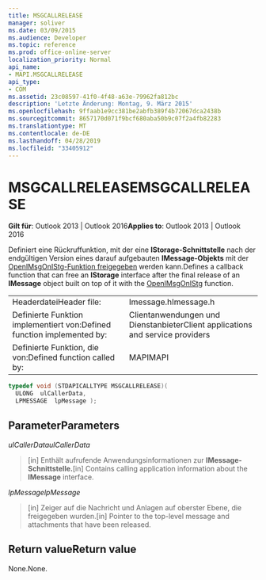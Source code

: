 ```yaml
---
title: MSGCALLRELEASE
manager: soliver
ms.date: 03/09/2015
ms.audience: Developer
ms.topic: reference
ms.prod: office-online-server
localization_priority: Normal
api_name:
- MAPI.MSGCALLRELEASE
api_type:
- COM
ms.assetid: 23c08597-41f0-4f48-a63e-79962fa812bc
description: 'Letzte Änderung: Montag, 9. März 2015'
ms.openlocfilehash: 9ffaab1e9cc381be2abfb389f4b72067dca2438b
ms.sourcegitcommit: 8657170d071f9bcf680aba50b9c07f2a4fb82283
ms.translationtype: MT
ms.contentlocale: de-DE
ms.lasthandoff: 04/28/2019
ms.locfileid: "33405912"
---
```

# <a name="msgcallrelease"></a><span data-ttu-id="3a82c-103">MSGCALLRELEASE</span><span class="sxs-lookup"><span data-stu-id="3a82c-103">MSGCALLRELEASE</span></span>

  
  
<span data-ttu-id="3a82c-104">**Gilt für**: Outlook 2013 | Outlook 2016</span><span class="sxs-lookup"><span data-stu-id="3a82c-104">**Applies to**: Outlook 2013 | Outlook 2016</span></span> 
  
<span data-ttu-id="3a82c-105">Definiert eine Rückruffunktion, mit der eine **IStorage-Schnittstelle** nach der endgültigen Version eines darauf aufgebauten **IMessage-Objekts** mit der [OpenIMsgOnIStg-Funktion freigegeben](openimsgonistg.md) werden kann.</span><span class="sxs-lookup"><span data-stu-id="3a82c-105">Defines a callback function that can free an **IStorage** interface after the final release of an **IMessage** object built on top of it with the [OpenIMsgOnIStg](openimsgonistg.md) function.</span></span> 
  
|||
|:-----|:-----|
|<span data-ttu-id="3a82c-106">Headerdatei</span><span class="sxs-lookup"><span data-stu-id="3a82c-106">Header file:</span></span>  <br/> |<span data-ttu-id="3a82c-107">Imessage.h</span><span class="sxs-lookup"><span data-stu-id="3a82c-107">Imessage.h</span></span>  <br/> |
|<span data-ttu-id="3a82c-108">Definierte Funktion implementiert von:</span><span class="sxs-lookup"><span data-stu-id="3a82c-108">Defined function implemented by:</span></span>  <br/> |<span data-ttu-id="3a82c-109">Clientanwendungen und Dienstanbieter</span><span class="sxs-lookup"><span data-stu-id="3a82c-109">Client applications and service providers</span></span>  <br/> |
|<span data-ttu-id="3a82c-110">Definierte Funktion, die von:</span><span class="sxs-lookup"><span data-stu-id="3a82c-110">Defined function called by:</span></span>  <br/> |<span data-ttu-id="3a82c-111">MAPI</span><span class="sxs-lookup"><span data-stu-id="3a82c-111">MAPI</span></span>  <br/> |
   
```cpp
typedef void (STDAPICALLTYPE MSGCALLRELEASE)(
  ULONG  ulCallerData,
  LPMESSAGE  lpMessage );
```

## <a name="parameters"></a><span data-ttu-id="3a82c-112">Parameter</span><span class="sxs-lookup"><span data-stu-id="3a82c-112">Parameters</span></span>

 <span data-ttu-id="3a82c-113">_ulCallerData_</span><span class="sxs-lookup"><span data-stu-id="3a82c-113">_ulCallerData_</span></span>
  
> <span data-ttu-id="3a82c-114">[in] Enthält aufrufende Anwendungsinformationen zur **IMessage-Schnittstelle.**</span><span class="sxs-lookup"><span data-stu-id="3a82c-114">[in] Contains calling application information about the **IMessage** interface.</span></span> 
    
 <span data-ttu-id="3a82c-115">_lpMessage_</span><span class="sxs-lookup"><span data-stu-id="3a82c-115">_lpMessage_</span></span>
  
> <span data-ttu-id="3a82c-116">[in] Zeiger auf die Nachricht und Anlagen auf oberster Ebene, die freigegeben wurden.</span><span class="sxs-lookup"><span data-stu-id="3a82c-116">[in] Pointer to the top-level message and attachments that have been released.</span></span>
    
## <a name="return-value"></a><span data-ttu-id="3a82c-117">Return value</span><span class="sxs-lookup"><span data-stu-id="3a82c-117">Return value</span></span>

<span data-ttu-id="3a82c-118">None.</span><span class="sxs-lookup"><span data-stu-id="3a82c-118">None.</span></span>
  

